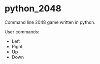 # python_2048

Command line 2048 game written in python.

User commands:
  - Left
  - Right
  - Up
  - Down
  
  
